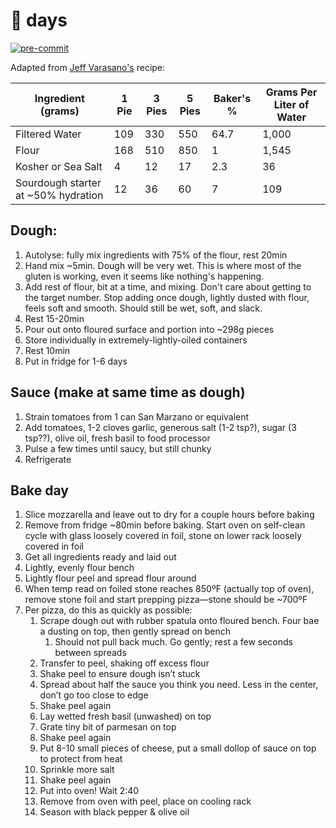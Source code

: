 # 🍕 days

[![pre-commit](https://img.shields.io/badge/pre--commit-enabled-brightgreen?logo=pre-commit&logoColor=white)](https://github.com/pre-commit/pre-commit)

Adapted from [Jeff Varasano's](http://www.varasanos.com/PizzaRecipe.htm) recipe:

| Ingredient (grams)                  | 1 Pie | 3 Pies | 5 Pies | Baker's % | Grams Per Liter of Water |
|-------------------------------------|-------|--------|--------|-----------|--------------------------|
| Filtered Water                      | 109   | 330    | 550    | 64.7      | 1,000                    |
| Flour                               | 168   | 510    | 850    | 1         | 1,545                    |
| Kosher or Sea Salt                  | 4     | 12     | 17     | 2.3       | 36                       |
| Sourdough starter at ~50% hydration | 12    | 36     | 60     | 7         | 109                      |

## Dough:

1. Autolyse: fully mix ingredients with 75% of the flour, rest 20min
1. Hand mix ~5min. Dough will be very wet. This is where most of the gluten is working, even it seems like nothing's happening.
1. Add rest of flour, bit at a time, and mixing. Don't care about getting to the target number. Stop adding once dough, lightly dusted with flour, feels soft and smooth. Should still be wet, soft, and slack.
1. Rest 15-20min
1. Pour out onto floured surface and portion into ~298g pieces
1. Store individually in extremely-lightly-oiled containers
1. Rest 10min
1. Put in fridge for 1-6 days

## Sauce (make at same time as dough)

1. Strain tomatoes from 1 can San Marzano or equivalent
1. Add tomatoes, 1-2 cloves garlic, generous salt (1-2 tsp?), sugar (3 tsp??), olive oil, fresh basil to food processor
1. Pulse a few times until saucy, but still chunky
1. Refrigerate

## Bake day

1. Slice mozzarella and leave out to dry for a couple hours before baking
1. Remove from fridge ~80min before baking. Start oven on self-clean cycle with glass loosely covered in foil, stone on lower rack loosely covered in foil
1. Get all ingredients ready and laid out
1. Lightly, evenly flour bench
1. Lightly flour peel and spread flour around
1. When temp read on foiled stone reaches 850ºF (actually top of oven), remove stone foil and start prepping pizza—stone should be ~700ºF
1. Per pizza, do this as quickly as possible:
    1. Scrape dough out with rubber spatula onto floured bench. Four bae a dusting on top, then gently spread on bench
        1. Should not pull back much. Go gently; rest a few seconds between spreads
    1. Transfer to peel, shaking off excess flour
    1. Shake peel to ensure dough isn’t stuck
    1. Spread about half the sauce you think you need. Less in the center, don’t go too close to edge
    1. Shake peel again
    1. Lay wetted fresh basil (unwashed) on top
    1. Grate tiny bit of parmesan on top
    1. Shake peel again
    1. Put 8-10 small pieces of cheese, put a small dollop of sauce on top to protect from heat
    1. Sprinkle more salt
    1. Shake peel again
    1. Put into oven! Wait 2:40
    1. Remove from oven with peel, place on cooling rack
    1. Season with black pepper & olive oil
